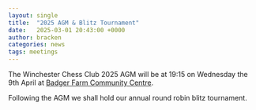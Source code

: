 ```yaml
---
layout: single
title:  "2025 AGM & Blitz Tournament"
date:   2025-03-01 20:43:00 +0000
author: bracken
categories: news
tags: meetings
---
```

The Winchester Chess Club 2025 AGM will be at 19:15 on Wednesday the 9th April at [Badger Farm Community Centre](https://maps.app.goo.gl/eQVYHhgcskYc1JmTA).

Following the AGM we shall hold our annual round robin blitz tournament.
